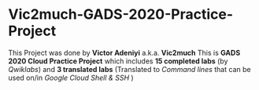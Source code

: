 # Vic2much-GADS-2020-Practice-Project
This Project was done by **Victor Adeniyi** a.k.a. **Vic2much**
This is **GADS 2020 Cloud Practice Project** which includes **15 completed labs** (by *Qwiklabs*) and **3 translated labs** (Translated to *Command lines* that can be used on/in *Google Cloud Shell & SSH* )

